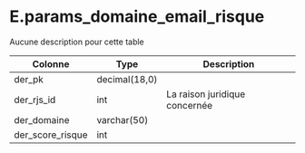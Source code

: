 # E.params_domaine_email_risque

Aucune description pour cette table

Colonne|Type|Description
---|---|---
der_pk|decimal(18,0)|
der_rjs_id|int|La raison juridique concernée 
der_domaine|varchar(50)|
der_score_risque|int|

